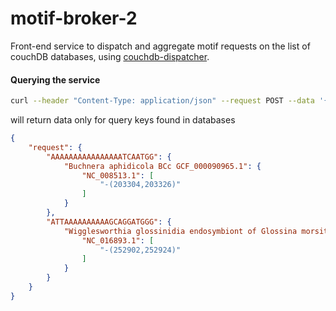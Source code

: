 # motif-broker-2
Front-end service to dispatch and aggregate motif requests on the list of couchDB databases, using [couchdb-dispatcher](https://www.npmjs.com/package/couchdb-dispatcher).

#### Querying the service
```sh
curl --header "Content-Type: application/json" --request POST --data '{"keys": [ "AAAAAAAAAATTTCAATTATAGG", "AAAAAAAATTATGTTCTTGACGG","AAAAAAACGGACATCCTTTATGG", "AAAACTTCATGCAAGTTTTGCGG","AAAACGGGTTGAATAGTCTCTGG","AAAACGACAATTGCCGTTTTCGG", "AAAAAAAAAAAAAAAATCAATGG", "ATTAAAAAAAAAAGCAGGATGGG"] }' MOTIF-BROKER-2_ENDPOINT/bulk_request
```

will return data only for query keys found in databases


```json
{
    "request": {
        "AAAAAAAAAAAAAAAATCAATGG": {
            "Buchnera aphidicola BCc GCF_000090965.1": {
                "NC_008513.1": [
                    "-(203304,203326)"
                ]
            }
        },
        "ATTAAAAAAAAAAGCAGGATGGG": {
            "Wigglesworthia glossinidia endosymbiont of Glossina morsitans morsitans (Yale colony) GCF_000247565.1": {
                "NC_016893.1": [
                    "-(252902,252924)"
                ]
            }
        }
    }
}
````